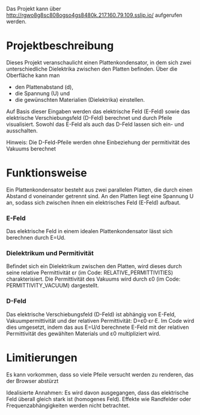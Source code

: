 Das Projekt kann über http://rgwo8g8sc808ogso4gs8480k.217.160.79.109.sslip.io/ aufgerufen werden.


# Projektbeschreibung
Dieses Projekt veranschaulicht einen Plattenkondensator, in dem sich zwei unterschiedliche Dielektrika zwischen den Platten befinden. Über die Oberfläche kann man
- den Plattenabstand (d),
- die Spannung (U) und
- die gewünschten Materialien (Dielektrika)
einstellen. 

Auf Basis dieser Eingaben werden das elektrische Feld (E-Feld) sowie das elektrische Verschiebungsfeld (D-Feld) berechnet und durch Pfeile visualisiert. Sowohl das E-Feld als auch das D-Feld lassen sich ein- und ausschalten.

Hinweis: Die D-Feld-Pfeile werden ohne Einbeziehung der permitivität des Vakuums berechnet

# Funktionsweise
Ein Plattenkondensator besteht aus zwei parallelen Platten, die durch einen Abstand d voneinander getrennt sind. An den Platten liegt eine Spannung U an, sodass sich zwischen ihnen ein elektrisches Feld (E-Feld) aufbaut.

### E-Feld
Das elektrische Feld in einem idealen Plattenkondensator lässt sich berechnen durch E=Ud.

### Dielektrikum und Permitivität
Befindet sich ein Dielektrikum zwischen den Platten, wird dieses durch seine relative Permittivität εr (im Code: RELATIVE_PERMITTIVITIES) charakterisiert. Die Permittivität des Vakuums wird durch ε0​ (im Code: PERMITTIVITY_VACUUM) dargestellt.

### D-Feld
Das elektrische Verschiebungsfeld (D-Feld) ist abhängig von E-Feld, Vakuumpermittivität und der relativen Permittivität: D=ε0⋅εr⋅E.
Im Code wird dies umgesetzt, indem das aus E=U/d berechnete E-Feld mit der relativen Permittivität des gewählten Materials und ε0 multipliziert wird.

# Limitierungen
Es kann vorkommen, dass so viele Pfeile versucht werden zu renderen, das der Browser abstürzt

Idealisierte Annahmen: Es wird davon ausgegangen, dass das elektrische Feld überall gleich stark ist (homogenes Feld). Effekte wie Randfelder oder Frequenzabhängigkeiten werden nicht betrachtet.

